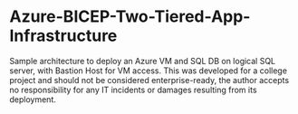 # Azure-BICEP-Two-Tiered-App-Infrastructure
Sample architecture to deploy an Azure VM and SQL DB on logical SQL server, with Bastion Host for VM access. This was developed for a college project and should not be considered enterprise-ready, the author accepts no responsibility for any IT incidents or damages resulting from its deployment.

